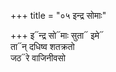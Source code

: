 +++
title = "०५ इन्द्र सोमाः"

+++
इ᳓न्द्र सो᳓माः सुता᳓ इमे᳓  
ता᳓न् दधिष्व शतक्रतो  
जठ᳓रे वाजिनीवसो